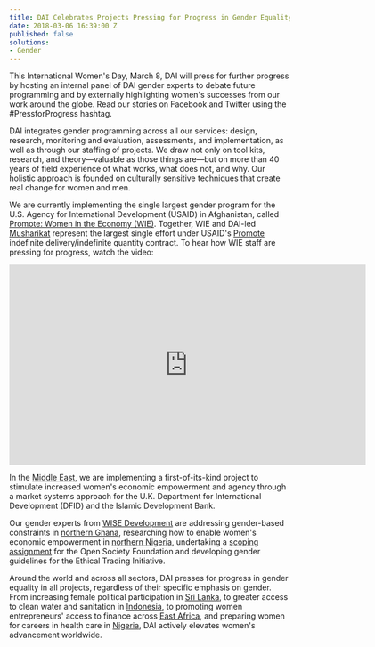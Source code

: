 ```yaml
---
title: DAI Celebrates Projects Pressing for Progress in Gender Equality
date: 2018-03-06 16:39:00 Z
published: false
solutions:
- Gender
---
```


This International Women's Day, March 8, DAI will press for further progress by hosting an internal panel of DAI gender experts to debate future programming and by externally highlighting women's successes from our work around the globe. Read our stories on Facebook and Twitter using the #PressforProgress hashtag. 

DAI integrates gender programming across all our services: design, research, monitoring and evaluation, assessments, and implementation, as well as through our staffing of projects. We draw not only on tool kits, research, and theory—valuable as those things are—but on more than 40 years of field experience of what works, what does not, and why. Our holistic approach is founded on culturally sensitive techniques that create real change for women and men.

We are currently implementing the single largest gender program for the U.S. Agency for International Development (USAID) in Afghanistan, called [Promote: Women in the Economy (WIE)](https://www.dai.com/our-work/projects/afghanistan-women-in-the-economy). Together, WIE and DAI-led [Musharikat](https://www.dai.com/our-work/projects/afghanistan-musharikat) represent the largest single effort under USAID's [Promote](https://www.usaid.gov/afghanistan/promote/) indefinite delivery/indefinite quantity contract. To hear how WIE staff are pressing for progress, watch the video:

<iframe src="https://player.vimeo.com/video/258827338" width="640" height="360" frameborder="0" webkitallowfullscreen mozallowfullscreen allowfullscreen></iframe>

In the [Middle East](https://www.dai.com/our-work/projects/jordan-egypt-and-palestine-arab-women-enterprise-fund), we are implementing a first-of-its-kind project to stimulate increased women's economic empowerment and agency through a market systems approach for the U.K. Department for International Development (DFID) and the Islamic Development Bank.

Our gender experts from [WISE Development](http://wisedevelopment.com/) are addressing gender-based constraints in [northern Ghana](http://wisedevelopment.com/improving-farmers-productivity-through-addressing-gender-based-constraints/), researching how to enable women's economic empowerment in [northern Nigeria](http://wisedevelopment.com/portfolio/enhancing-womens-engagement-in-key-rural-and-agricultural-markets-in-northern-nigeria/), undertaking a [scoping assignment](http://wisedevelopment.com/economic-advancement-of-women-workers-in-informal-sector/) for the Open Society Foundation and developing gender guidelines for the Ethical Trading Initiative.

Around the world and across all sectors, DAI presses for progress in gender equality in all projects, regardless of their specific emphasis on gender. From increasing female political participation in [Sri Lanka](https://www.dai.com/our-work/projects/sri-lanka-strengthening-democratic-governance-and-accountability-project-sdgap), to greater access to clean water and sanitation in [Indonesia](https://www.dai.com/our-work/projects/indonesia-urban-water-sanitation-and-hygiene-iuwash), to promoting women entrepreneurs' access to finance across [East Africa](https://www.dai.com/our-work/projects/east-africa-trade-and-investment-hub-tih), and preparing women for careers in health care in [Nigeria](https://www.dai.com/our-work/projects/nigeria-women-for-health-w4h), DAI actively elevates women's advancement worldwide.